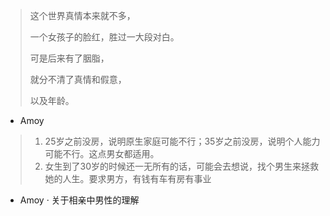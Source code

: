 

> 这个世界真情本来就不多，
>
> 一个女孩子的脸红，胜过一大段对白。
>
> 可是后来有了胭脂，
>
> 就分不清了真情和假意，
>
> 以及年龄。

+ Amoy

> 1. 25岁之前没房，说明原生家庭可能不行；35岁之前没房，说明个人能力可能不行。这点男女都适用。
> 2. 女生到了30岁的时候还一无所有的话，可能会去想说，找个男生来拯救她的人生。要求男方，有钱有车有房有事业

+ Amoy · 关于相亲中男性的理解
